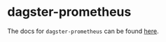 # dagster-prometheus

The docs for `dagster-prometheus` can be found
[here](https://docs.dagster.io/_apidocs/libraries/dagster_prometheus).
